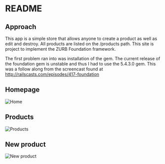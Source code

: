 # README
## Approach
This app is a simple store that allows anyone to create a product as well as edit and destroy.
All products are listed on the /products path. This site is project to implement the ZURB Foundation framework.

The first problem ran into was installation of the gem. The current release of the foundation gem is unstable and thus I had to use the 5.4.3.0 gem.
This was a follow along from the screencast found at http://railscasts.com/episodes/417-foundation

## Homepage
![Home](https://dl.dropbox.com/s/ngtprhq129rntpo/home-page.png?dl=0)

## Products
![Products](https://dl.dropbox.com/s/b4w9o2qrxa79ln9/products-index.png?dl=0)

## New product
![New product](https://dl.dropbox.com/s/ihlazm8uxncjmad/Screenshot%202014-09-19%2015.21.14.png?dl=0)